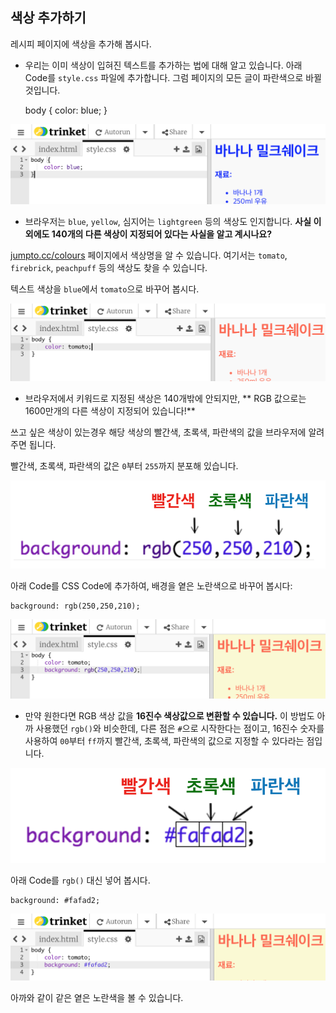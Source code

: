 ## 색상 추가하기

레시피 페이지에 색상을 추가해 봅시다.

+ 우리는 이미 색상이 입혀진 텍스트를 추가하는 법에 대해 알고 있습니다. 아래 Code를 `style.css` 파일에 추가합니다. 그럼 페이지의 모든 글이 파란색으로 바뀔 것입니다.

    body {
        color: blue;
    }
    

![스크린샷](images/recipe-blue.png)

+ 브라우저는 `blue`, `yellow`, 심지어는 `lightgreen` 등의 색상도 인지합니다. **사실 이외에도 140개의 다른 색상이 지정되어 있다는 사실을 알고 계시나요?**

[jumpto.cc/colours](http://jumpto.cc/colours) 페이지에서 색상명을 알 수 있습니다. 여기서는 `tomato`, `firebrick`, `peachpuff` 등의 색상도 찾을 수 있습니다.

텍스트 색상을 `blue`에서 `tomato`으로 바꾸어 봅시다.

![스크린샷](images/recipe-tomato.png)

+ 브라우저에서 키워드로 지정된 색상은 140개밖에 안되지만, ** RGB 값으로는 1600만개의 다른 색상이 지정되어 있습니다!**

쓰고 싶은 색상이 있는경우 해당 색상의 빨간색, 초록색, 파란색의 값을 브라우저에 알려 주면 됩니다.

빨간색, 초록색, 파란색의 값은 `0`부터 `255`까지 분포해 있습니다.

![스크린샷](images/recipe-rgb-img.png)

아래 Code를 CSS Code에 추가하여, 배경을 옅은 노란색으로 바꾸어 봅시다:

    background: rgb(250,250,210);
    

![스크린샷](images/recipe-rgb.png)

+ 만약 원한다면 RGB 색상 값을 **16진수 색상값으로 변환할 수 있습니다.** 이 방법도 아까 사용했던 `rgb()`와 비슷한데, 다른 점은 `#`으로 시작한다는 점이고, 16진수 숫자를 사용하여 `00`부터 `ff`까지 빨간색, 초록색, 파란색의 값으로 지정할 수 있다라는 점입니다.

![스크린샷](images/recipe-hex-img.png)

아래 Code를 `rgb()` 대신 넣어 봅시다.

    background: #fafad2;
    

![스크린샷](images/recipe-hex.png)

아까와 같이 같은 옅은 노란색을 볼 수 있습니다.